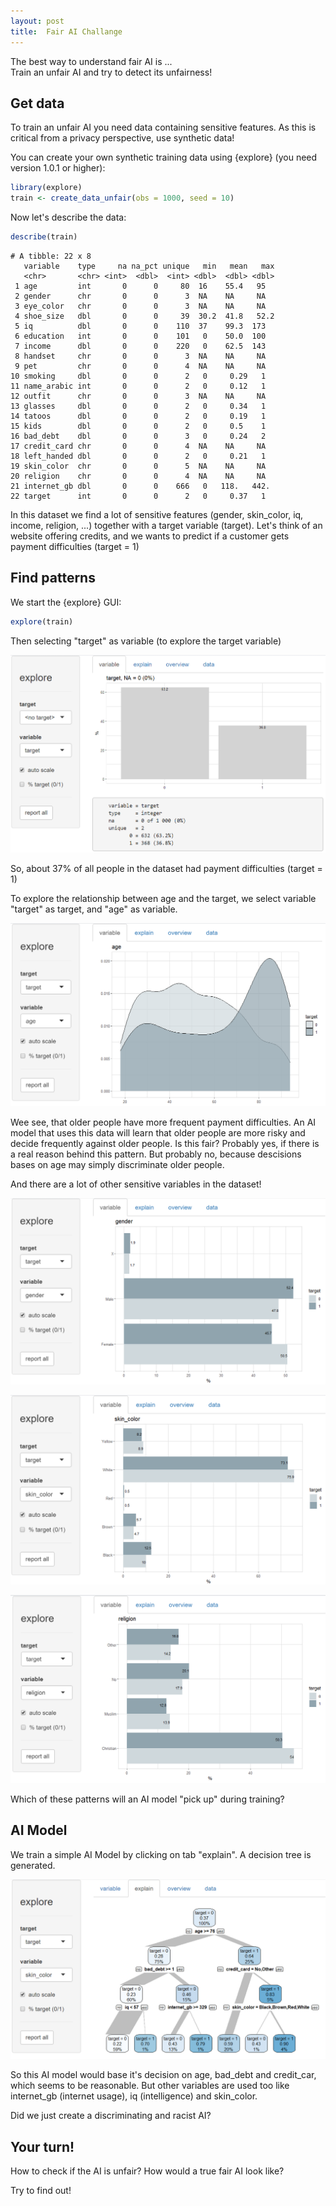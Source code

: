 ```yaml
---
layout: post
title:  Fair AI Challange
---
```


The best way to understand fair AI is ... <br>
Train an unfair AI and try to detect its unfairness!

## Get data

To train an unfair AI you need data containing sensitive features. 
As this is critical from a privacy perspective, use synthetic data!

You can create your own synthetic training data using {explore} (you need version 1.0.1 or higher):

```R
library(explore)
train <- create_data_unfair(obs = 1000, seed = 10)
```
Now let's describe the data:

```R
describe(train)
```

```
# A tibble: 22 x 8
   variable    type     na na_pct unique   min   mean   max
   <chr>       <chr> <int>  <dbl>  <int> <dbl>  <dbl> <dbl>
 1 age         int       0      0     80  16    55.4   95  
 2 gender      chr       0      0      3  NA    NA     NA  
 3 eye_color   chr       0      0      3  NA    NA     NA  
 4 shoe_size   dbl       0      0     39  30.2  41.8   52.2
 5 iq          dbl       0      0    110  37    99.3  173  
 6 education   int       0      0    101   0    50.0  100  
 7 income      dbl       0      0    220   0    62.5  143  
 8 handset     chr       0      0      3  NA    NA     NA  
 9 pet         chr       0      0      4  NA    NA     NA  
10 smoking     dbl       0      0      2   0     0.29   1  
11 name_arabic int       0      0      2   0     0.12   1  
12 outfit      chr       0      0      3  NA    NA     NA  
13 glasses     dbl       0      0      2   0     0.34   1  
14 tatoos      dbl       0      0      2   0     0.19   1  
15 kids        dbl       0      0      2   0     0.5    1  
16 bad_debt    dbl       0      0      3   0     0.24   2  
17 credit_card chr       0      0      4  NA    NA     NA  
18 left_handed dbl       0      0      2   0     0.21   1  
19 skin_color  chr       0      0      5  NA    NA     NA  
20 religion    chr       0      0      4  NA    NA     NA  
21 internet_gb dbl       0      0    666   0   118.   442. 
22 target      int       0      0      2   0     0.37   1 
```

In this dataset we find a lot of sensitive features (gender, skin_color, iq, income, religion, ...) together with a target variable (target).
Let's think of an website offering credits, and we wants to predict if a customer gets payment difficulties (target = 1)

## Find patterns

We start the {explore} GUI:

```R
explore(train)
```

Then selecting "target" as variable (to explore the target variable)

![explore](../images/fair-ai-explore-target.png)

So, about 37% of all people in the dataset had payment difficulties (target = 1)

To explore the relationship between age and the target, we select variable "target" as target, and "age" as variable.

![explore](../images/fair-ai-explore-age-target.png)

Wee see, that older people have more frequent payment difficulties. An AI model that uses this data will learn that older people are more risky and decide frequently against older people. Is this fair? Probably yes, if there is a real reason behind this pattern. But probably no, because descisions bases on age may simply discriminate older people.

And there are a lot of other sensitive variables in the dataset!

![explore](../images/fair-ai-explore-gender-target.png)

![explore](../images/fair-ai-explore-skin-target.png)

![explore](../images/fair-ai-explore-religion-target.png)

Which of these patterns will an AI model "pick up" during training?

## AI Model

We train a simple AI Model by clicking on tab "explain". A decision tree is generated.

![explore](../images/fair-ai-explain-target.png)

So this AI model would base it's decision on age, bad_debt and credit_car, which seems to be reasonable. But other variables are used too like internet_gb (internet usage), iq (intelligence) and skin_color. 

Did we just create a discriminating and racist AI?

## Your turn!

How to check if the AI is unfair?
How would a true fair AI look like?

Try to find out!
